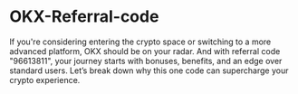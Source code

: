 # OKX-Referral-code
If you're considering entering the crypto space or switching to a more advanced platform, OKX should be on your radar. And with referral code "96613811", your journey starts with bonuses, benefits, and an edge over standard users.  Let’s break down why this one code can supercharge your crypto experience.
